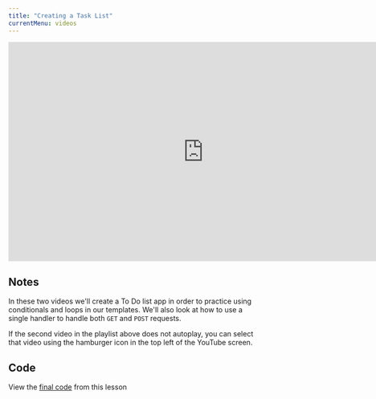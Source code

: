 ```yaml
---
title: "Creating a Task List"
currentMenu: videos
---
```


<div class="youtube-wrapper"><iframe width="776" height="437" src="https://www.youtube-nocookie.com/embed/videoseries?list=PLs5n5nYB22fLRQ3CTc3P1p2nOSoAGeSCQ" frameborder="0" allowfullscreen></iframe></div>

## Notes

In these two videos we'll create a To Do list app in order to practice using conditionals and loops in our templates. We'll also look at how to use a single handler to handle both `GET` and `POST` requests.

<aside class="aside-note" markdown="1">
If the second video in the playlist above does not autoplay, you can select that video using the hamburger icon in the top left of the YouTube screen.
</aside>

## Code

View the [final code](https://github.com/LaunchCodeEducation/hello-flask/tree/6e80226ca48507dd8dea020cb03bbaa3fba8e76a) from this lesson

